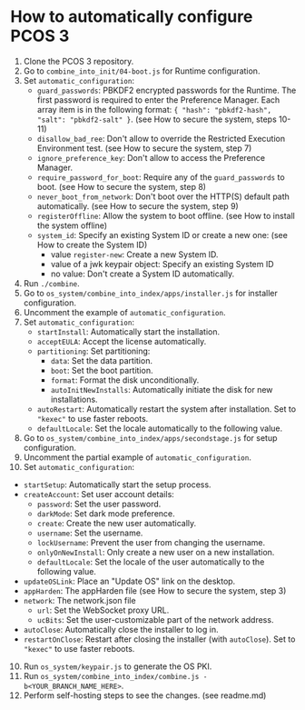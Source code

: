 # How to automatically configure PCOS 3

1. Clone the PCOS 3 repository.
2. Go to `combine_into_init/04-boot.js` for Runtime configuration.
3. Set `automatic_configuration`:
   - `guard_passwords`: PBKDF2 encrypted passwords for the Runtime. The first password is required to enter the Preference Manager. Each array item is in the following format: `{ "hash": "pbkdf2-hash", "salt": "pbkdf2-salt" }`. (see How to secure the system, steps 10-11)
   - `disallow_bad_ree`: Don't allow to override the Restricted Execution Environment test. (see How to secure the system, step 7)
   - `ignore_preference_key`: Don't allow to access the Preference Manager.
   - `require_password_for_boot`: Require any of the `guard_passwords` to boot. (see How to secure the system, step 8)
   - `never_boot_from_network`: Don't boot over the HTTP(S) default path automatically. (see How to secure the system, step 9)
   - `registerOffline`: Allow the system to boot offline. (see How to install the system offline)
   - `system_id`: Specify an existing System ID or create a new one: (see How to create the System ID)
     - value `register-new`: Create a new System ID.
     - value of a jwk keypair object: Specify an existing System ID
     - no value: Don't create a System ID automatically.
4. Run `./combine`.
5. Go to `os_system/combine_into_index/apps/installer.js` for installer configuration.
6. Uncomment the example of `automatic_configuration`.
7. Set `automatic_configuration`:
   - `startInstall`: Automatically start the installation.
   - `acceptEULA`: Accept the license automatically.
   - `partitioning`: Set partitioning:
     - `data`: Set the data partition.
     - `boot`: Set the boot partition.
     - `format`: Format the disk unconditionally.
     - `autoInitNewInstalls`: Automatically initiate the disk for new installations.
   - `autoRestart`: Automatically restart the system after installation. Set to `"kexec"` to use faster reboots.
   - `defaultLocale`: Set the locale automatically to the following value.
8. Go to `os_system/combine_into_index/apps/secondstage.js` for setup configuration.
9. Uncomment the partial example of `automatic_configuration`.
10. Set `automatic_configuration`:
   - `startSetup`: Automatically start the setup process.
   - `createAccount`: Set user account details:
     - `password`: Set the user password.
     - `darkMode`: Set dark mode preference.
     - `create`: Create the new user automatically.
     - `username`: Set the username.
     - `lockUsername`: Prevent the user from changing the username.
     - `onlyOnNewInstall`: Only create a new user on a new installation.
     - `defaultLocale`: Set the locale of the user automatically to the following value.
   - `updateOSLink`: Place an "Update OS" link on the desktop.
   - `appHarden`: The appHarden file (see How to secure the system, step 3)
   - `network`: The network.json file
     - `url`: Set the WebSocket proxy URL.
     - `ucBits`: Set the user-customizable part of the network address.
   - `autoClose`: Automatically close the installer to log in.
   - `restartOnClose`: Restart after closing the installer (with `autoClose`). Set to `"kexec"` to use faster reboots.
10. Run `os_system/keypair.js` to generate the OS PKI.
11. Run `os_system/combine_into_index/combine.js -b<YOUR_BRANCH_NAME_HERE>`.
12. Perform self-hosting steps to see the changes. (see readme.md)